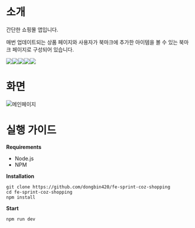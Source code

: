 # 소개
간단한 쇼핑몰 앱입니다. 

매번 업데이트되는 상품 페이지와 사용자가 북마크에 추가한 아이템을 볼 수 있는 북마크 페이지로 구성되어 있습니다.

<img src="https://img.shields.io/badge/javascript-F7DF1?style=for-the-badge&logo=javascript&logoColor=white"><img src="https://img.shields.io/badge/css-1572B6?style=for-the-badge&logo=css3&logoColor=white"><img src="https://img.shields.io/badge/react-61DAFB?style=for-the-badge&logo=react&logoColor=white"><img src="https://img.shields.io/badge/styled components-DB7093?style=for-the-badge&logo=styledcomponents&logoColor=white"><img src="https://img.shields.io/badge/vite-646CFF?style=for-the-badge&logo=vite&logoColor=white">
# 화면
![메인페이지](https://github.com/dongbin420/fe-sprint-coz-shopping/assets/121805002/ead99a6e-4e6e-4565-9111-f185763a8f5d)
# 실행 가이드
**Requirements**
* Node.js
* NPM

**Installation**
```
git clone https://github.com/dongbin420/fe-sprint-coz-shopping
cd fe-sprint-coz-shopping
npm install
```

**Start**
```
npm run dev
```
